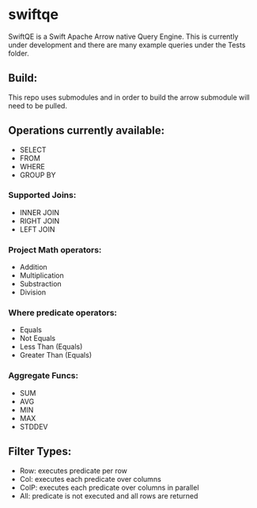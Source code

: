 # swiftqe

SwiftQE is a Swift Apache Arrow native Query Engine.  This is currently under development and there are many example queries under the Tests folder. 

## Build:
This repo uses submodules and in order to build the arrow submodule will need to be pulled.  

## Operations currently available:
- SELECT 
- FROM
- WHERE
- GROUP BY

### Supported Joins:
- INNER JOIN
- RIGHT JOIN
- LEFT JOIN

### Project Math operators:
- Addition
- Multiplication
- Substraction
- Division

### Where predicate operators:
- Equals
- Not Equals
- Less Than (Equals)
- Greater Than (Equals)

### Aggregate Funcs:
- SUM
- AVG
- MIN
- MAX
- STDDEV

## Filter Types:
- Row: executes predicate per row
- Col: executes each predicate over columns
- ColP: executes each predicate over columns in parallel
- All: predicate is not executed and all rows are returned
